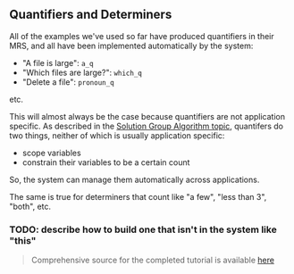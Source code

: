 ## Quantifiers and Determiners
All of the examples we've used so far have produced quantifiers in their MRS, and all have been implemented automatically by the system:

- "A file is large": `a_q`
- "Which files are large?": `which_q`
- "Delete a file": `pronoun_q`

etc.

This will almost always be the case because quantifiers are not application specific. As described in the [Solution Group Algorithm topic](../devcon/devcon0040MRSSolverSolutionGroupsAlgorithm), quantifers do two things, neither of which is usually application specific:
- scope variables
- constrain their variables to be a certain count

So, the system can manage them automatically across applications.

The same is true for determiners that count like "a few", "less than 3", "both", etc.

### TODO: describe how to build one that isn't in the system like "this"

> Comprehensive source for the completed tutorial is available [here](https://github.com/EricZinda/Perplexity/tree/main/samples/hello_world)
